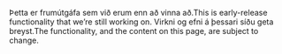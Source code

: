 <span data-ttu-id="4900a-101">Þetta er frumútgáfa sem við erum enn að vinna að.</span><span class="sxs-lookup"><span data-stu-id="4900a-101">This is early-release functionality that we’re still working on.</span></span> <span data-ttu-id="4900a-102">Virkni og efni á þessari síðu geta breyst.</span><span class="sxs-lookup"><span data-stu-id="4900a-102">The functionality, and the content on this page, are subject to change.</span></span>
